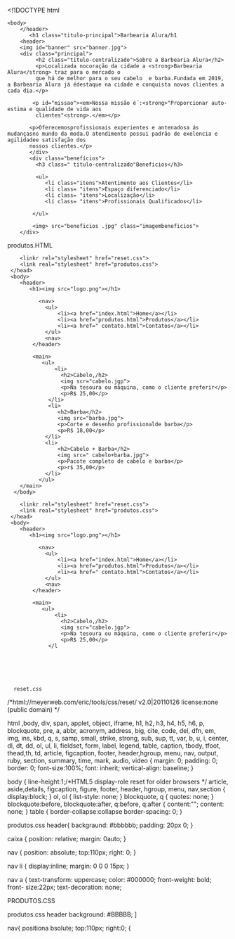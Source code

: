 <!1DOCTYPE html
<html lang="pt-br">
    <head>
          <meta charset="UTL-8">
          <title>Barbearia Alura</title>
          <link rel="stylesheet" href="slyle.css">
    </head>

    <body>
        </header>
           <h1 class="titulo-principal">Barbearia Alura/h1
        <header>
        <img id="banner" src="banner.jpg">
        <div class="principal">
             <h2 class="titulo-centralizado">Sobre a Barbearia Alura</h2>
             <p>Localizada nocoração da cidade a <strong>Barbearia Alura</strong> traz para o mercado o
             que há de melhor para o seu cabelo  e barba.Fundada em 2019, a Barbearia Alura já édestaque na cidade e conquista novos clientes a cada dia.</p>
         
            <p id="missao"><em>Nossa missão é´:<strong>"Proporcionar auto-estima e qualidade de vida aos
             clientes"<strong>.</em></p>

           <p>Oferecemosprofissionais experientes e antenadosa ás mudançasno mundo da moda.O atendimento possui padrão de exelencia e agilidadee satisfação dos
           nossos clientes.</p>
           </div>
           <div class="benefícios">
             <h3 class=" titulo-centralizado"Beneficios</h3>

             <ul>
                <lí class="itens">Atentimento aos Clientes</li>
                <lí class= "itens">Espaço diferenciado</li>
                <lí class= "itens">Localização</li>
                <lí class= "itens">Profissionais Qualificados</li>
         
            </ul>

            <img> src="beneficios .jpg" class="imagembeneficios">
        </div>
   </body>

   
produtos.HTML
<!DOCTYPE html>
<html>
    <head>
        <meta charset="UTL-8">
        <title>Produtos- Barbearia Alura</title>
        
        <linkr rel="stylesheet" href="reset.css">
        <link real="stylesheet" href="produtos.css">
     </head>
     <body>
        <header>
           <h1><img src="logo.png"></h1>

              <nav>
                <ul>
                    <li><a href="index.html">Home</a></li>
                    <li><a href="produtos.html">Produtos</a></li>
                    <li><a href=" contato.html">Contatos</a></li>
                </ul>
                <nav>
            </header>

            <main>
               <ul>
                   <li>
                     <h2>Cabelo,/h2>
                     <img scr="cabelo.jgp">
                     <p>Na tesoura ou máquina, como o cliente preferir</p>
                     <p>R$ 25,00</p>
                 </li>
                 <li>
                    <h2>Barba</h2>
                    <img src="barba.jpg">
                    <p>Corte e desenho profissionalde barba</p>
                    <p>R$ 18,00</p>
                </li>
                <li>
                    <h2>Cabelo + Barba</h2>
                    <img src=" cabelo+barba.jpg">
                    <p>Pacote completo de cabelo e barba</p>
                    <p>r$ 35,00</p>
                </li>
              </ul>
        </main>
      </body>
 </html>

<!DOCTYPE html>
<html>
    <head>
        <meta charset="UTL-8">
        <title>Produtos- Barbearia Alura</title>
        
        <linkr rel="stylesheet" href="reset.css">
        <link real="stylesheet" href="produtos.css">
     </head>
     <body>
        <header>
           <h1><img src="logo.png"></h1>

              <nav>
                <ul>
                    <li><a href="index.html">Home</a></li>
                    <li><a href="produtos.html">Produtos</a></li>
                    <li><a href=" contato.html">Contatos</a></li>
                </ul>
                <nav>
            </header>

            <main>
               <ul>
                   <li>
                     <h2>Cabelo,/h2>
                     <img scr="cabelo.jgp">
                     <p>Na tesoura ou máquina, como o cliente preferir</p>
                     <p>R$ 25,00</p>
                 </l






      reset.css  
/*html://meyerweb.com/eric/tools/css/reset/
v2.0|20110126
license:none (public domain)
*/

html ,body, div, span, applet, object, iframe, 
h1, h2, h3, h4, h5, h6, p, blockquote, pre, 
a, abbr, acronym, address, big, cite, code, 
del, dfn, em, img, ins, kbd, q, s, samp,
small, strike, strong, sub, sup, tt, var, 
b, u, i, center, 
dl, dt, dd, ol, ul, li, 
fieldset, form, label, legend, 
table, caption, tbody, tfoot, thead,th, td, 
article, figcaption, footer, header,hgroup, 
menu, nav, output, ruby, section, summary, 
time, mark, audio, video {
      margin: 0;
     padding: 0;
     border: 0;
     font-size:100%;
     font: inherit;
     vertical-align: baseline;
}

body {
    line-height:1;/*HTML5 display-role reset for older browsers */
article, aside,details, figcaption, figure,
footer, header, hgroup, menu, nav,section {
    display:block;
}
ol, ol {
    list-style: none;
}
blockquote, q {
    quotes: none;
}
blockquote:before, blockquote:after,
q:before, q:after {
    content:"";
    content: none;
}
table {
    border-collapse:collapse
    border-spacing: 0;
}

    
 produtos.css
 header{
    backgraund: #bbbbbb;
    padding: 20px 0;
} 

caixa {
  position: relative;
 margin: 0auto;
}

nav {
    position: absolute;
    top:110px;
    right: 0;
}

nav li {
    display:inline;
    margin: 0 0 0 15px;
}

nav a {
      text-transform: uppercase;
      color: #000000;
      front-weight: bold;
      front- size:22px;
      text-decoration: none;





PRODUTOS.CSS


     

























      


            
            
          








produtos.css
header
     background: #BBBBB;
]

nav{
   positiona bsolute;
   top:110px;
   right:0;
{
   



















